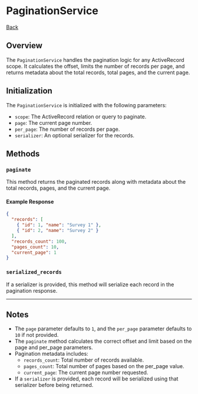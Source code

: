 # PaginationService

[Back](/docs/docs.md)

## Overview

The `PaginationService` handles the pagination logic for any ActiveRecord scope. It calculates the offset, limits the
number of records per page, and returns metadata about the total records, total pages, and the current page.

## Initialization

The `PaginationService` is initialized with the following parameters:

- `scope`: The ActiveRecord relation or query to paginate.
- `page`: The current page number.
- `per_page`: The number of records per page.
- `serializer`: An optional serializer for the records.

## Methods

### `paginate`

This method returns the paginated records along with metadata about the total records, pages, and the current page.

#### Example Response

```json
{
  "records": [
    { "id": 1, "name": "Survey 1" },
    { "id": 2, "name": "Survey 2" }
  ],
  "records_count": 100,
  "pages_count": 10,
  "current_page": 1
}
```

### `serialized_records`

If a serializer is provided, this method will serialize each record in the pagination response.

---

## Notes

- The `page` parameter defaults to `1`, and the `per_page` parameter defaults to `10` if not provided.
- The `paginate` method calculates the correct offset and limit based on the page and per_page parameters.
- Pagination metadata includes:
  - `records_count`: Total number of records available.
  - `pages_count`: Total number of pages based on the per_page value.
  - `current_page`: The current page number requested.
- If a `serializer` is provided, each record will be serialized using that serializer before being returned.
